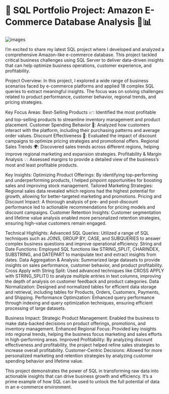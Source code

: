 # 🚀 SQL Portfolio Project: Amazon E-Commerce Database Analysis 🛒📊

![images](https://github.com/user-attachments/assets/d89c2d20-8864-455e-9597-d63d8b21e882)

I’m excited to share my latest SQL project where I developed and analyzed a comprehensive Amazon-like e-commerce database. This project tackled critical business challenges using SQL Server to deliver data-driven insights that can help optimize business operations, customer experience, and profitability.


Project Overview:
In this project, I explored a wide range of business scenarios faced by e-commerce platforms and applied 18 complex SQL queries to extract meaningful insights. The focus was on solving challenges related to product performance, customer behavior, regional trends, and pricing strategies.

Key Focus Areas:
Best-Selling Products 📈: Identified the most profitable and top-selling products to streamline inventory management and product placement.
Customer Spending Behavior 💸: Analyzed how customers interact with the platform, including their purchasing patterns and average order values.
Discount Effectiveness 🎯: Evaluated the impact of discount campaigns to optimize pricing strategies and promotional offers.
Regional Sales Trends 🌍: Discovered sales trends across different regions, helping improve regional marketing and expansion strategies.
Profitability & Margin Analysis 💡: Assessed margins to provide a detailed view of the business’s most and least profitable products.

Key Insights:
Optimizing Product Offerings: By identifying top-performing and underperforming products, I helped pinpoint opportunities for boosting sales and improving stock management.
Tailored Marketing Strategies: Regional sales data revealed which regions had the highest potential for growth, allowing for better-targeted marketing and promotions.
Pricing and Discount Impact: A thorough analysis of pre- and post-discount performance led to actionable recommendations for pricing models and discount campaigns.
Customer Retention Insights: Customer segmentation and lifetime value analysis enabled more personalized retention strategies, ensuring high-value customers remain engaged.

Technical Highlights:
Advanced SQL Queries: Utilized a range of SQL techniques such as JOINS, GROUP BY, CASE, and SUBQUERIES to answer complex business questions and improve operational efficiency.
String and Date Functions: Employed SQL functions like STRING_SPLIT, CHARINDEX, SUBSTRING, and DATEPART to manipulate text and extract insights from dates.
Data Aggregation & Analysis: Summarized large datasets to provide insights on sales performance, customer behavior, and product profitability.
Cross Apply with String Split: Used advanced techniques like CROSS APPLY with STRING_SPLIT() to analyze multiple entries in text columns, improving the depth of analysis on customer feedback and product categories.
Data Normalization: Designed and normalized tables for efficient data storage and retrieval, including tables for Products, Orders, Customers, Payments, and Shipping.
Performance Optimization: Enhanced query performance through indexing and query optimization techniques, ensuring efficient processing of large datasets.

Business Impact:
Strategic Product Management: Enabled the business to make data-backed decisions on product offerings, promotions, and inventory management.
Enhanced Regional Focus: Provided key insights into regional trends, helping the business focus marketing and sales efforts in high-performing areas.
Improved Profitability: By analyzing discount effectiveness and profitability, the project helped refine sales strategies to increase overall profitability.
Customer-Centric Decisions: Allowed for more personalized marketing and retention strategies by analyzing customer spending behavior and lifetime value.

This project demonstrates the power of SQL in transforming raw data into actionable insights that can drive business growth and efficiency. It’s a prime example of how SQL can be used to unlock the full potential of data in an e-commerce environment.



